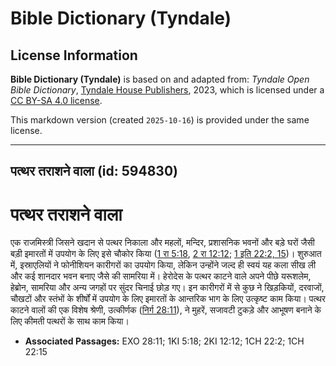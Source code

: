 # Bible Dictionary (Tyndale)

## License Information

**Bible Dictionary (Tyndale)** is based on and adapted from: _Tyndale Open Bible Dictionary_, [Tyndale House Publishers](https://tyndaleopenresources.com/), 2023, which is licensed under a [CC BY-SA 4.0 license](https://creativecommons.org/licenses/by-sa/4.0/legalcode.en).

This markdown version (created `2025-10-16`) is provided under the same license.



--------------------------------

## पत्थर तराशने वाला (id: 594830)

पत्थर तराशने वाला
=================

एक राजमिस्त्री जिसने खदान से पत्थर निकाला और महलों, मन्दिर, प्रशासनिक भवनों और बड़े घरों जैसी बड़ी इमारतों में उपयोग के लिए इसे चौकोर किया ([1 रा 5:18](https://ref.ly/1Kgs5:18), [2 रा 12:12](https://ref.ly/2Kgs12:12); [1 इति 22:2, 15](https://ref.ly/1Chr22:2,1Chr22:15))। शुरुआत में, इस्राएलियों ने फोनीशियन कारीगरों का उपयोग किया, लेकिन उन्होंने जल्द ही स्वयं यह कला सीख ली और कई शानदार भवन बनाए जैसे की सामरिया में। हेरोदेस के पत्थर काटने वाले अपने पीछे यरूशलेम, हेब्रोन, सामरिया और अन्य जगहों पर सुंदर चिनाई छोड़ गए। इन कारीगरों में से कुछ ने खिड़कियों, दरवाजों, चौखटों और स्तंभों के शीर्षों में उपयोग के लिए इमारतों के आन्तरिक भाग के लिए उत्कृष्ट काम किया। पत्थर काटने वालों की एक विशेष श्रेणी, उत्कीर्णक ([निर्ग 28:11](https://ref.ly/Exod28:11)), ने मुहरें, सजावटी टुकड़े और आभूषण बनाने के लिए कीमती पत्थरों के साथ काम किया।

* **Associated Passages:** EXO 28:11; 1KI 5:18; 2KI 12:12; 1CH 22:2; 1CH 22:15

